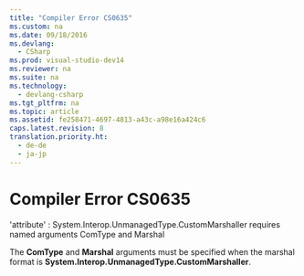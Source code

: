 ```yaml
---
title: "Compiler Error CS0635"
ms.custom: na
ms.date: 09/18/2016
ms.devlang: 
  - CSharp
ms.prod: visual-studio-dev14
ms.reviewer: na
ms.suite: na
ms.technology: 
  - devlang-csharp
ms.tgt_pltfrm: na
ms.topic: article
ms.assetid: fe258471-4697-4813-a43c-a98e16a424c6
caps.latest.revision: 8
translation.priority.ht: 
  - de-de
  - ja-jp
---
```

# Compiler Error CS0635
'attribute' : System.Interop.UnmanagedType.CustomMarshaller requires named arguments ComType and Marshal  
  
 The **ComType** and **Marshal** arguments must be specified when the marshal format is **System.Interop.UnmanagedType.CustomMarshaller**.